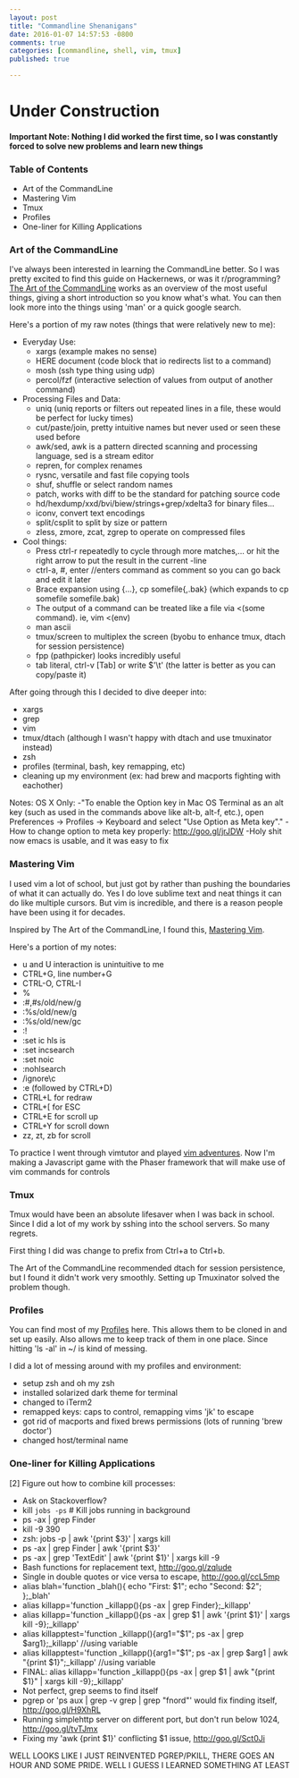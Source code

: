 ```yaml
---
layout: post
title: "Commandline Shenanigans"
date: 2016-01-07 14:57:53 -0800
comments: true
categories: [commandline, shell, vim, tmux]
published: true

---
```


# Under Construction

#### **Important Note: Nothing I did worked the first time, so I was constantly forced to solve new problems and learn new things**

### Table of Contents

* Art of the CommandLine
* Mastering Vim
* Tmux
* Profiles
* One-liner for Killing Applications

### Art of the CommandLine

I've always been interested in learning the CommandLine better. So I was pretty excited to find this guide on Hackernews, or was it r/programming? [The Art of the CommandLine](https://github.com/jlevy/the-art-of-command-line) works as an overview of the most useful things, giving a short introduction so you know what's what. You can then look more into the things using 'man' or a quick google search.

Here's a portion of my raw notes (things that were relatively new to me):

* Everyday Use:
  * xargs (example makes no sense)
  * HERE document (code block that io redirects list to a command)
  * mosh (ssh type thing using udp)
  * percol/fzf (interactive selection of values from output of another command)
* Processing Files and Data:
  * uniq (uniq reports or filters out repeated lines in a file, these would be perfect for lucky times)
  * cut/paste/join, pretty intuitive names but never used or seen these used before
  * awk/sed, awk is a pattern directed scanning and processing language, sed is a stream editor
  * repren, for complex renames
  * rysnc, versatile and fast file copying tools
  * shuf, shuffle or select random names
  * patch, works with diff to be the standard for patching source code
  * hd/hexdump/xxd/bvi/biew/strings+grep/xdelta3 for binary files...
  * iconv, convert text encodings
  * split/csplit to split by size or pattern
  * zless, zmore, zcat, zgrep to operate on compressed files
* Cool things:  
  * Press ctrl-r repeatedly to cycle through more matches,... or hit the right arrow to put the result in the current -line
  * ctrl-a, #, enter //enters command as comment so you can go back and edit it later
  * Brace expansion using {...}, cp somefile{,.bak} (which expands to cp somefile somefile.bak) 
  * The output of a command can be treated like a file via <(some command). ie, vim <(env)
  * man ascii
  * tmux/screen to multiplex the screen (byobu to enhance tmux, dtach for session persistence)
  * fpp (pathpicker) looks incredibly useful
  * tab literal, ctrl-v [Tab] or write $'\t' (the latter is better as you can copy/paste it)

After going through this I decided to dive deeper into:

* xargs
* grep
* vim
* tmux/dtach (although I wasn't happy with dtach and use tmuxinator instead)
* zsh
* profiles (terminal, bash, key remapping, etc)
* cleaning up my environment (ex: had brew and macports fighting with eachother)

Notes:
OS X Only:
-"To enable the Option key in Mac OS Terminal as an alt key (such as used in the commands above like alt-b, alt-f, etc.), open Preferences -> Profiles -> Keyboard and select "Use Option as Meta key"."
-How to change option to meta key properly: http://goo.gl/jrJDW
-Holy shit now emacs is usable, and it was easy to fix

### Mastering Vim

I used vim a lot of school, but just got by rather than pushing the boundaries of what it can actually do. Yes I do love sublime text and neat things it can do like multiple cursors. But vim is incredible, and there is a reason people have been using it for decades.

Inspired by The Art of the CommandLine, I found this, [Mastering Vim](https://danielmiessler.com/study/vim/).

Here's a portion of my notes:

* u and U interaction is unintuitive to me
* CTRL+G, line number+G
* CTRL-O, CTRL-I
* %
* :#,#s/old/new/g
* :%s/old/new/g
* :%s/old/new/gc
* :!
* :set ic hls is
* :set incsearch
* :set noic
* :nohlsearch
* /ignore\c
* :e (followed by CTRL+D)
* CTRL+L for redraw
* CTRL+[ for ESC
* CTRL+E for scroll up
* CTRL+Y for scroll down
* zz, zt, zb for scroll

To practice I went through vimtutor and played [vim adventures](http://vim-adventures.com/). Now I'm making a Javascript game with the Phaser framework that will make use of vim commands for controls

### Tmux

Tmux would have been an absolute lifesaver when I was back in school. Since I did a lot of my work by sshing into the school servers. So many regrets.

First thing I did was change to prefix from Ctrl+a to Ctrl+b.

The Art of the CommandLine recommended dtach for session persistence, but I found it didn't work very smoothly. Setting up Tmuxinator solved the problem though.

### Profiles

You can find most of my [Profiles](https://github.com/nmlau/profiles) here. This allows them to be cloned in and set up easily. Also allows me to keep track of them in one place. Since hitting 'ls -al' in ~/ is kind of messing.

I did a lot of messing around with my profiles and environment:

* setup zsh and oh my zsh
* installed solarized dark theme for terminal
* changed to iTerm2
* remapped keys: caps to control, remapping vims 'jk' to escape
* got rid of macports and fixed brews permissions (lots of running 'brew doctor')
* changed host/terminal name

### One-liner for Killing Applications

[2] Figure out how to combine kill processes:

* Ask on Stackoverflow?
* kill `jobs -ps` # Kill jobs running in background
* ps -ax | grep Finder
* kill -9 390
* zsh: jobs -p | awk '{print $3}' | xargs kill
* ps -ax | grep Finder | awk '{print $3}'
* ps -ax | grep 'TextEdit' | awk '{print $1}' | xargs kill -9
* Bash functions for replacement text, http://goo.gl/zqlude
* Single in double quotes or vice versa to escape, http://goo.gl/ccL5mp
* alias blah='function _blah(){ echo "First: $1"; echo "Second: $2"; };_blah'
* alias killapp='function _killapp(){ps -ax | grep Finder};_killapp'
* alias killapp='function _killapp(){ps -ax | grep $1 | awk '{print $1}' | xargs kill -9};_killapp'
* alias killapptest='function _killapp(){arg1="$1"; ps -ax | grep $arg1};_killapp' //using variable
* alias killapptest='function _killapp(){arg1="$1"; ps -ax | grep $arg1 | awk "{print $1}";_killapp' //using variable
* FINAL:
alias killapp='function _killapp(){ps -ax | grep $1 | awk "{print \$1}" | xargs kill -9};_killapp'
* Not perfect, grep seems to find itself
* pgrep or 'ps aux | grep -v grep | grep "fnord"' would fix finding itself, http://goo.gl/H9XhRL
* Running simplehttp server on different port, but don't run below 1024, http://goo.gl/tvTJmx
* Fixing my 'awk {print $1}' conflicting $1 issue, http://goo.gl/Sct0Ji

WELL LOOKS LIKE I JUST REINVENTED PGREP/PKILL, THERE GOES AN HOUR AND SOME PRIDE. WELL I GUESS I LEARNED SOMETHING AT LEAST